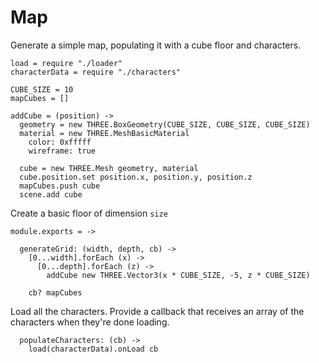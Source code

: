 Map
===

Generate a simple map, populating it with a cube floor and characters.

    load = require "./loader"
    characterData = require "./characters"

    CUBE_SIZE = 10
    mapCubes = []

    addCube = (position) ->
      geometry = new THREE.BoxGeometry(CUBE_SIZE, CUBE_SIZE, CUBE_SIZE)
      material = new THREE.MeshBasicMaterial
        color: 0xfffff
        wireframe: true

      cube = new THREE.Mesh geometry, material
      cube.position.set position.x, position.y, position.z
      mapCubes.push cube
      scene.add cube

Create a basic floor of dimension `size`

    module.exports = ->

      generateGrid: (width, depth, cb) ->
        [0...width].forEach (x) ->
          [0...depth].forEach (z) ->
            addCube new THREE.Vector3(x * CUBE_SIZE, -5, z * CUBE_SIZE)

        cb? mapCubes

Load all the characters. Provide a callback that receives an array
of the characters when they're done loading.

      populateCharacters: (cb) ->
        load(characterData).onLoad cb
